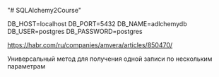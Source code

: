 "# SQLAlchemy2Course" 


DB_HOST=localhost
DB_PORT=5432
DB_NAME=adlchemydb
DB_USER=postgres
DB_PASSWORD=postgres

https://habr.com/ru/companies/amvera/articles/850470/

Универсальный метод для получения одной записи по нескольким параметрам